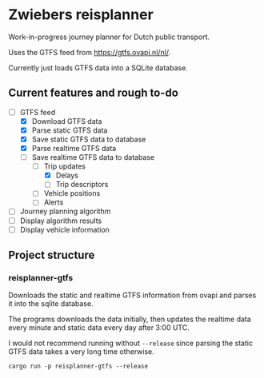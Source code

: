 # Zwiebers reisplanner
Work-in-progress journey planner for Dutch public transport.

Uses the GTFS feed from https://gtfs.ovapi.nl/nl/.

Currently just loads GTFS data into a SQLite database.

## Current features and rough to-do
 - [ ] GTFS feed
     - [x] Download GTFS data
     - [x] Parse static GTFS data
     - [x] Save static GTFS data to database
     - [x] Parse realtime GTFS data
     - [ ] Save realtime GTFS data to database
       - [ ] Trip updates
         - [x] Delays
         - [ ] Trip descriptors
       - [ ] Vehicle positions
       - [ ] Alerts
 - [ ] Journey planning algorithm
 - [ ] Display algorithm results
 - [ ] Display vehicle information

## Project structure

### reisplanner-gtfs
Downloads the static and realtime GTFS information from ovapi and parses it
into the sqlite database.  

The programs downloads the data initially, then updates the realtime data
every minute and static data every day after 3:00 UTC.

I would not recommend running without `--release` since parsing the static GTFS
data takes a very long time otherwise.

```shell
cargo run -p reisplanner-gtfs --release
```